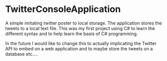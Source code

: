 # TwitterConsoleApplication
A simple imitating twitter poster to local storage. The application stores the tweets to a local text file. This was my first project using C# to learn the different syntax and to help learn the basis of C# programming. 

In the future I would like to change this to actually implicating the Twitter API to embed on a web application and to maybe store the tweets on a database etc....

